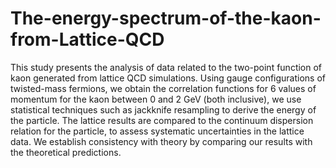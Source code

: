 # The-energy-spectrum-of-the-kaon-from-Lattice-QCD

This study presents the analysis of data related to the two-point function of kaon generated from lattice QCD simulations. Using gauge configurations of twisted-mass fermions, we obtain the correlation functions for 6 values of momentum for the kaon between 0 and 2 GeV (both inclusive), we use statistical techniques such as jackknife resampling to derive the energy of the particle. The lattice results are compared to the continuum dispersion relation for the particle, to assess systematic uncertainties in the lattice data. We establish consistency with theory by comparing our results with the theoretical predictions.
